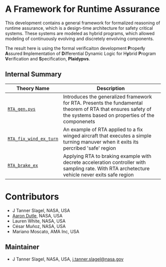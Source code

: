 # A Framework for Runtime Assurance

This development contains a general framework for formalized reasoning of runtime assurance, which is a design-time architecture for safety critical systems. These systems are modeled as hybrid programs, which allowed modeling of continuously evolving and discretely envolving components. 

The result here is using the formal verificaiton development **P**roper**l**y **A**ssured **I**mplementation of **D**ifferential Dynamic Logic for H**y**brid **P**rogram **V**erification and **S**pecification, **Plaidypvs**. 

## Internal Summary

| Theory Name | Description |
|---|---|
| [`RTA_gen.pvs`](RTA_gen.pvs) | Introduces the generalized framework for RTA. Presents the fundamental theorem of RTA that ensures safety of the systems based on properties of the componenets |
| [`RTA_fix_wind_ex_turn`](RTA_fix_wind_ex_turn.pvs) | An example of RTA applied to a fix winged aircraft that executes a simple turning manuver when it exits its percribed 'safe' region |
| [`RTA_brake_ex`](RTA_brake_ex.pvs) | Applying RTA to braking example with decrete acceleration controller with sampling rate. With RTA archetecture vehicle never exits safe region  | 

# Contributors
* J Tanner Slagel, NASA, USA
* [Aaron Dutle](http://shemesh.larc.nasa.gov/people/amd), NASA, USA
* Lauren White, NASA, USA 
* César Muñoz, NASA, USA
* Mariano Moscato, AMA Inc, USA

## Maintainer
* J Tanner Slagel, NASA, USA, <j.tanner.slagel@nasa.gov>

